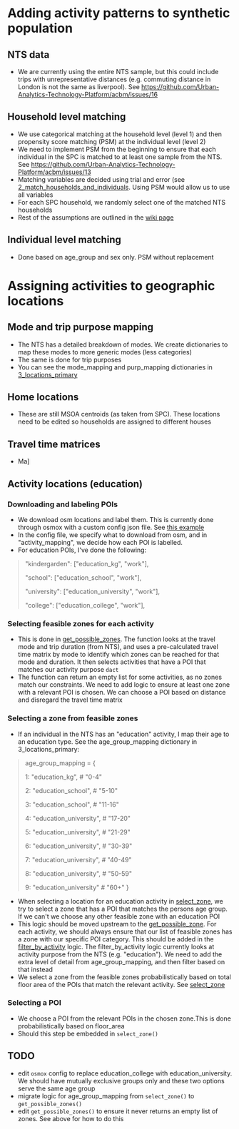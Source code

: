 # Adding activity patterns to synthetic population

## NTS data 
- We are currently using the entire NTS sample, but this could include trips with unrepresentative distances (e.g. commuting distance in London is not the same as liverpool). See https://github.com/Urban-Analytics-Technology-Platform/acbm/issues/16

## Household level matching 
- We use categorical matching at the household level (level 1) and then propensity score matching (PSM) at the individual level (level 2)
- We need to implement PSM from the beginning to ensure that each individual in the SPC is matched to at least one sample from the NTS. See https://github.com/Urban-Analytics-Technology-Platform/acbm/issues/13
- Matching variables are decided using trial and error (see [2_match_households_and_individuals](https://github.com/Urban-Analytics-Technology-Platform/acbm/blob/d2f9e747c3d55148316661b13b1650fac4a5a4ad/notebooks/2_match_households_and_individuals.ipynb). Using PSM would allow us to use all variables
- For each SPC household, we randomly select one of the matched NTS households
- Rest of the assumptions are outlined in the [wiki page](https://github.com/Urban-Analytics-Technology-Platform/acbm/wiki/Adding-activity-patterns-to-synthetic-population)

## Individual level matching 
- Done based on age_group and sex only. PSM without replacement
  
# Assigning activities to geographic locations

## Mode and trip purpose mapping 

- The NTS has a detailed breakdown of modes. We create dictionaries to map these modes to more generic modes (less categories)
- The same is done for trip purposes
- You can see the mode_mapping and purp_mapping dictionaries in [3_locations_primary](https://github.com/Urban-Analytics-Technology-Platform/acbm/blob/3d1dc9bbd4651daa03c10c4e6140fc54cbdcc049/notebooks/3_locations_primary.ipynb)

## Home locations 

- These are still MSOA centroids (as taken from SPC). These locations need to be edited so households are assigned to different houses

## Travel time matrices

- Ma]

## Activity locations (education)

### Downloading and labeling POIs

- We download osm locations and label them. This is currently done through osmox with a custom config json file. See [this example](https://github.com/arup-group/osmox/blob/main/configs/config_UK.json)
- In the config file, we specify what to download from osm, and in "activity_mapping", we decide how each POI is labelled.
- For education POIs, I've done the following:   

> "kindergarden": ["education_kg", "work"],
> 
> "school": ["education_school", "work"],
> 
> "university": ["education_university", "work"],
> 
> "college": ["education_college", "work"],

### Selecting feasible zones for each activity

- This is done in [get_possible_zones](https://github.com/Urban-Analytics-Technology-Platform/acbm/blob/c548fa7a6398dd0afde1398f7799e418b6068cd6/src/acbm/assigning.py#L201). The function looks at the travel mode and trip duration (from NTS), and uses a pre-calculated travel time matrix by mode to identify which zones can be reached for that mode and duration. It then selects activities that have a POI that matches our activity purpose `dact`
- The function can return an empty list for some activities, as no zones match our constraints. We need to add logic to ensure at least one zone with a relevant POI is chosen. We can choose a POI based on distance and disregard the travel time matrix

### Selecting a zone from feasible zones

- If an individual in the NTS has an "education" activity, I map their age to an education type. See the age_group_mapping dictionary in 3_locations_primary:

> age_group_mapping = {
> 
> 1: "education_kg",   # "0-4"
> 
> 2: "education_school", # "5-10"
> 
> 3: "education_school", # "11-16"
> 
> 4: "education_university", # "17-20"
> 
> 5: "education_university", # "21-29"
> 
> 6: "education_university", # "30-39"
> 
> 7: "education_university", # "40-49"
> 
> 8: "education_university", # "50-59"
> 
> 9: "education_university" # "60+"
> }

    
- When selecting a location for an education activity in [select_zone](https://github.com/Urban-Analytics-Technology-Platform/acbm/blob/c548fa7a6398dd0afde1398f7799e418b6068cd6/src/acbm/assigning.py#L578), we try to select a zone that has a POI that matches the persons age group. If we can't we choose any other feasible zone with an education POI
- This logic should be moved upstream to the [get_possible_zone](https://github.com/Urban-Analytics-Technology-Platform/acbm/blob/c548fa7a6398dd0afde1398f7799e418b6068cd6/src/acbm/assigning.py#L201). For each activity, we should always ensure that our list of feasible zones has a zone with our specific POI category. This should be added in the [filter_by_activity](https://github.com/Urban-Analytics-Technology-Platform/acbm/blob/c548fa7a6398dd0afde1398f7799e418b6068cd6/src/acbm/assigning.py#L374) logic. The filter_by_activity logic currently looks at activity purpose from the NTS (e.g. "education"). We need to add the extra level of detail from age_group_mapping, and then filter based on that instead
- We select a zone from the feasible zones probabilistically based on total floor area of the POIs that match the relevant activity. See [select_zone](https://github.com/Urban-Analytics-Technology-Platform/acbm/blob/c548fa7a6398dd0afde1398f7799e418b6068cd6/src/acbm/assigning.py#L578)

### Selecting a POI
- We choose a POI from the relevant POIs in the chosen zone.This is done probabilistically based on floor_area
- Should this step be embedded in `select_zone()`


## TODO
- edit `osmox` config to replace education_college with education_university. We should have mutually exclusive groups only and these two options serve the same age group
- migrate logic for age_group_mapping from `select_zone()` to `get_possible_zones()`
- edit `get_possible_zones()` to ensure it never returns an empty list of zones. See above for how to do this 
